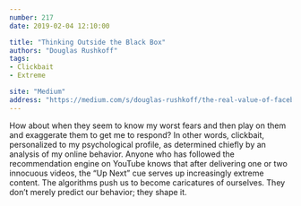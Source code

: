 ```yaml
---
number: 217
date: 2019-02-04 12:10:00

title: "Thinking Outside the Black Box"
authors: "Douglas Rushkoff"
tags:
- Clickbait
- Extreme

site: "Medium"
address: "https://medium.com/s/douglas-rushkoff/the-real-value-of-facebook-19d1d6cb3003"
---
```


How about when they seem to know my worst fears and then play on them and exaggerate them to get me to respond? In other words, clickbait, personalized to my psychological profile, as determined chiefly by an analysis of my online behavior. Anyone who has followed the recommendation engine on YouTube knows that after delivering one or two innocuous videos, the “Up Next” cue serves up increasingly extreme content. The algorithms push us to become caricatures of ourselves. They don’t merely predict our behavior; they shape it.
